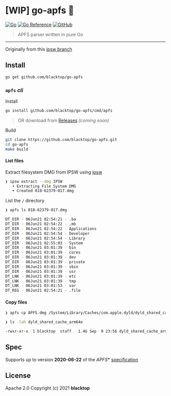 # [WIP] go-apfs 🚧

[![Go](https://github.com/blacktop/go-apfs/actions/workflows/go.yml/badge.svg)](https://github.com/blacktop/go-apfs/actions/workflows/go.yml) [![Go Reference](https://pkg.go.dev/badge/github.com/blacktop/go-apfs.svg)](https://pkg.go.dev/github.com/blacktop/go-apfs) [![GitHub](https://img.shields.io/github/license/blacktop/go-apfs)](https://github.com/blacktop/go-apfs/blob/main/LICENSE)

> APFS parser written in pure Go

---

Originally from this [ipsw branch](https://github.com/blacktop/ipsw/tree/feature/apfs-parser)

## Install

```bash
go get github.com/blacktop/go-apfs
```

### `apfs` *cli*

Install

```bash
go install github.com/blacktop/go-apfs/cmd/apfs
```

> OR download from [Releases](https://github.com/blacktop/go-apfs/releases/latest) *(coming soon)*

Build

```bash
git clone https://github.com/blacktop/go-apfs.git
cd go-apfs
make build
```

#### List files

Extract filesystem DMG from IPSW using [ipsw](https://github.com/blacktop/ipsw)

```bash
❯ ipsw extract --dmg IPSW
   • Extracting File System DMG
   • Created 018-62379-017.dmg
```

List the `/` directory

```bash
❯ apfs ls 018-62379-017.dmg

DT_DIR - 06Jun21 02:54:21 - .ba
DT_DIR - 06Jun21 02:54:22 - .mb
DT_DIR - 06Jun21 02:54:22 - Applications
DT_DIR - 06Jun21 02:54:54 - Developer
DT_DIR - 06Jun21 02:54:54 - Library
DT_DIR - 06Jun21 02:55:03 - System
DT_DIR - 06Jun21 03:01:39 - bin
DT_DIR - 06Jun21 03:01:39 - cores
DT_DIR - 06Jun21 03:01:39 - dev
DT_DIR - 06Jun21 03:01:39 - private
DT_DIR - 06Jun21 03:01:39 - sbin
DT_DIR - 06Jun21 03:01:39 - usr
DT_LNK - 06Jun21 03:01:39 - etc
DT_LNK - 06Jun21 03:01:39 - tmp
DT_LNK - 06Jun21 03:01:53 - var
DT_REG - 06Jun21 02:54:21 - .file
```

#### Copy files

```bash
❯ apfs cp APFS.dmg /System/Library/Caches/com.apple.dyld/dyld_shared_cache_arm64e
```

```bash
❯ ls -lah dyld_shared_cache_arm64e

-rwxr-xr-x  1 blacktop  staff   1.4G Sep  9 23:56 dyld_shared_cache_arm64e
```

## Spec

Supports up to version **2020-06-22** of the *APFS** [specification](https://developer.apple.com/support/downloads/Apple-File-System-Reference.pdf)

## License

Apache 2.0 Copyright (c) 2021 **blacktop**
